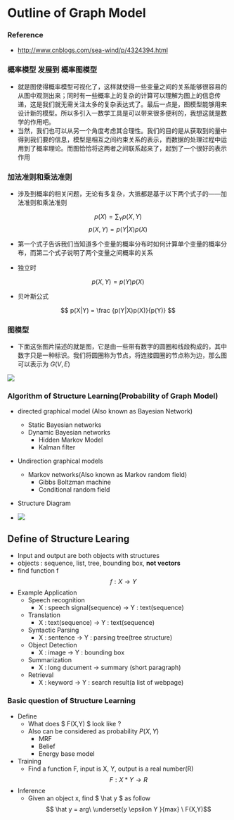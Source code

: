 # Outline of Graph Model

### Reference
+ http://www.cnblogs.com/sea-wind/p/4324394.html

### 概率模型 发展到 概率图模型
+ 就是图使得概率模型可视化了，这样就使得一些变量之间的关系能够很容易的从图中观测出来；同时有一些概率上的复杂的计算可以理解为图上的信息传递，这是我们就无需关注太多的复杂表达式了。最后一点是，图模型能够用来设计新的模型。所以多引入一数学工具是可以带来很多便利的，我想这就是数学的作用吧。
+ 当然，我们也可以从另一个角度考虑其合理性。我们的目的是从获取到的量中得到我们要的信息，模型是相互之间约束关系的表示，而数据的处理过程中运用到了概率理论。而图恰恰将这两者之间联系起来了，起到了一个很好的表示作用

### 加法准则和乘法准则
+ 涉及到概率的相关问题，无论有多复杂，大抵都是基于以下两个式子的——加法准则和乘法准则

$$ p(X) = \sum_Y p(X,Y) $$
$$ p(X,Y) = p(Y|X)p(X) $$

+ 第一个式子告诉我们当知道多个变量的概率分布时如何计算单个变量的概率分布，而第二个式子说明了两个变量之间概率的关系

+ 独立时

$$ p(X,Y) = p(Y)p(X) $$

+ 贝叶斯公式

$$ p(X|Y) =  \frac {p(Y|X)p(X)}{p(Y)} $$

### 图模型
+ 下面这张图片描述的就是图，它是由一些带有数字的圆圈和线段构成的，其中数字只是一种标识。我们将圆圈称为节点，将连接圆圈的节点称为边，那么图可以表示为 $G(V,E)$

![](http://upload.wikimedia.org/wikipedia/commons/5/5b/6n-graf.svg)

### Algorithm of Structure Learning(Probability of Graph Model)
+ directed graphical model (Also known as Bayesian Network)
    + Static Bayesian networks
    + Dynamic Bayesian networks
        + Hidden Markov Model
        + Kalman filter
+ Undirection graphical models
    + Markov networks(Also known as Markov random field)
        + Gibbs Boltzman machine
        + Conditional random field

+ Structure Diagram
+ ![](https://pic2.zhimg.com/v2-48dd591b8bc4775b95dd032983c5e729_r.jpg)

## Define of Structure Learing
+ Input and output are both objects with structures
+ objects : sequence, list, tree, bounding box, **not vectors**
+ find function f 
$$
	f : X \rightarrow Y
$$
+ Example Application
	+ Speech recognition
        + X : speech signal(sequence) $\rightarrow$ Y : text(sequence)
    + Translation
        + X : text(sequence) $\rightarrow$ Y : text(sequence)
    + Syntactic Parsing
        + X : sentence $\rightarrow$  Y : parsing tree(tree structure)
    + Object Detection
        + X : image $\rightarrow$ Y : bounding box
    + Summarization
        + X : long ducument $\rightarrow$ summary (short paragraph)
    + Retrieval
        + X : keyword $\rightarrow$ Y : search result(a list of webpage)

### Basic question of Structure Learning
+ Define
    + What does $ F(X,Y) $ look like ?
    + Also can be considered as probability $P(X,Y)$
        + MRF
        + Belief
        + Energy base model
+ Training
    + Find a function F, input is X, Y, output is a real number(R)
    $$ F : X * Y \rightarrow R$$
+ Inference
    + Given an object x, find $ \hat y $ as follow
    $$ \hat y = arg\ \underset{y \epsilon Y }{max} \  F(X,Y)$$ 

